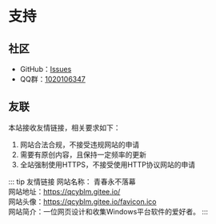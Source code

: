 # 支持

## 社区

- GitHub：[Issues](https://github.com/qcyblm/qcyblm.github.io/issues)
- QQ群：[1020106347](https://shang.qq.com/wpa/qunwpa?idkey=bf938e49775101ba186b4b59683b0c7ef617a20c7a05711ccf05301649e30501)

## 友联
本站接收友情链接，相关要求如下：

1. 网站合法合规，不接受违规网站的申请
2. 需要有原创内容，且保持一定频率的更新
3. 全站强制使用HTTPS，不接受使用HTTP协议网站的申请

::: tip 友情链接
网站名称： 青春永不落幕  
网站地址：https://qcyblm.gitee.io/  
网站头像：https://qcyblm.gitee.io/favicon.ico  
网站简介：一位网页设计和收集Windows平台软件的爱好者。
:::
